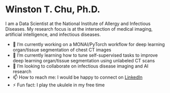 # Winston T. Chu, Ph.D.

I am a Data Scientist at the National Institute of Allergy and Infectious Diseases. My research focus is at the intersection of medical imaging, artificial intelligence, and infectious diseases.

- 🔭 I’m currently working on a MONAI/PyTorch workflow for deep learning organ/tissue segmentation of chest CT images
- 🌱 I’m currently learning how to tune self-supervised tasks to improve deep learning organ/tissue segmentation using unlabeled CT scans
- 👯 I’m looking to collaborate on infectious disease imaging and AI research
- 📫 How to reach me: I would be happy to connect on [LinkedIn](https://www.linkedin.com/in/wtchu/)
- ⚡ Fun fact: I play the ukulele in my free time

<!--
**wtchu8/wtchu8** is a ✨ _special_ ✨ repository because its `README.md` (this file) appears on your GitHub profile.

Here are some ideas to get you started:

- 🔭 I’m currently working on ...
- 🌱 I’m currently learning ...
- 👯 I’m looking to collaborate on ...
- 🤔 I’m looking for help with ...
- 💬 Ask me about ...
- 📫 How to reach me: ...
- 😄 Pronouns: ...
- ⚡ Fun fact: ...
-->
